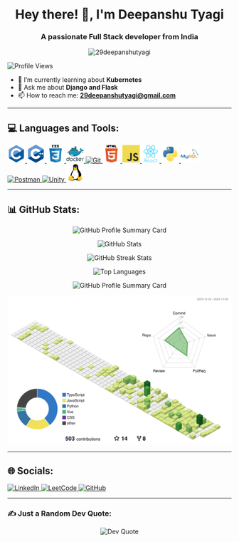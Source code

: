 <h1 align="center">Hey there! 👋, I'm Deepanshu Tyagi</h1>
<h3 align="center">A passionate Full Stack developer from India</h3>

<p align="center">
  <img src="https://www.digitalonus.com/wp-content/uploads/2019/07/DOU-GIF4.gif" alt="29deepanshutyagi" />
</p>

<p align="left">
  <img src="https://komarev.com/ghpvc/?username=29deepanshutyagi&label=Profile%20views&color=0e75b6&style=flat" alt="Profile Views" />
</p>

- 🌱 I’m currently learning about **Kubernetes**  
- 💬 Ask me about **Django and Flask**  
- 📫 How to reach me: **29deepanshutyagi@gmail.com**  

---

## 💻 Languages and Tools:
<p align="left">
  <a href="https://www.cprogramming.com/" target="_blank"> <img src="https://raw.githubusercontent.com/devicons/devicon/master/icons/c/c-original.svg" alt="C" width="40" height="40"/> </a>
  <a href="https://www.w3schools.com/cpp/" target="_blank"> <img src="https://raw.githubusercontent.com/devicons/devicon/master/icons/cplusplus/cplusplus-original.svg" alt="C++" width="40" height="40"/> </a>
  <a href="https://www.w3schools.com/css/" target="_blank"> <img src="https://raw.githubusercontent.com/devicons/devicon/master/icons/css3/css3-original-wordmark.svg" alt="CSS3" width="40" height="40"/> </a>
  <a href="https://www.docker.com/" target="_blank"> <img src="https://raw.githubusercontent.com/devicons/devicon/master/icons/docker/docker-original-wordmark.svg" alt="Docker" width="40" height="40"/> </a>
  <a href="https://git-scm.com/" target="_blank"> <img src="https://www.vectorlogo.zone/logos/git-scm/git-scm-icon.svg" alt="Git" width="40" height="40"/> </a>
  <a href="https://www.w3.org/html/" target="_blank"> <img src="https://raw.githubusercontent.com/devicons/devicon/master/icons/html5/html5-original-wordmark.svg" alt="HTML5" width="40" height="40"/> </a>
  <a href="https://developer.mozilla.org/en-US/docs/Web/JavaScript" target="_blank"> <img src="https://raw.githubusercontent.com/devicons/devicon/master/icons/javascript/javascript-original.svg" alt="JavaScript" width="40" height="40"/> </a>
  <a href="https://reactjs.org/" target="_blank"> <img src="https://raw.githubusercontent.com/devicons/devicon/master/icons/react/react-original-wordmark.svg" alt="React" width="40" height="40"/> </a>
  <a href="https://www.python.org" target="_blank"> <img src="https://raw.githubusercontent.com/devicons/devicon/master/icons/python/python-original.svg" alt="Python" width="40" height="40"/> </a>
  <a href="https://www.mysql.com/" target="_blank"> <img src="https://raw.githubusercontent.com/devicons/devicon/master/icons/mysql/mysql-original-wordmark.svg" alt="MySQL" width="40" height="40"/> </a>
  <a href="https://postman.com" target="_blank"> <img src="https://www.vectorlogo.zone/logos/getpostman/getpostman-icon.svg" alt="Postman" width="40" height="40"/> </a>
  <a href="https://unity.com/" target="_blank"> <img src="https://www.vectorlogo.zone/logos/unity3d/unity3d-icon.svg" alt="Unity" width="40" height="40"/> </a>
  <a href="https://www.linux.org/" target="_blank"> <img src="https://raw.githubusercontent.com/devicons/devicon/master/icons/linux/linux-original.svg" alt="Linux" width="40" height="40"/> </a>
</p>

---

## 📊 GitHub Stats:
<p align="center">
  <img src="https://github-profile-summary-cards.vercel.app/api/cards/profile-details?username=29deepanshutyagi&theme=dark" alt="GitHub Profile Summary Card" />
</p>

<p align="center">
  <img src="https://github-readme-stats.vercel.app/api?username=29deepanshutyagi&show_icons=true&locale=en&theme=dracula" alt="GitHub Stats" />
</p>

<p align="center">
  <img src="https://github-readme-streak-stats.herokuapp.com/?user=29deepanshutyagi&theme=dracula" alt="GitHub Streak Stats" />
</p>

<p align="center">
  <img src="https://github-readme-stats.vercel.app/api/top-langs?username=29deepanshutyagi&show_icons=true&locale=en&layout=compact&theme=dracula" alt="Top Languages" />
</p>
<p align="center">
  <img src="https://github-readme-activity-graph.vercel.app/graph?username=29deepanshutyagi&theme=dark" alt="GitHub Profile Summary Card" />
</p>

<p align="center">
  <img src="./profile-3d-contrib/profile-green-animate.svg" alt="3D Contribution Graph" />
</p>

---

## 🌐 Socials:
<p align="left">
  <a href="https://www.linkedin.com/in/deepanshu-tyagi-2122ab268/" target="_blank">
    <img src="https://img.shields.io/badge/LinkedIn-%230077B5.svg?logo=linkedin&logoColor=white" alt="LinkedIn" />
  </a>
  <a href="https://leetcode.com/u/29deepanshutyagi/" target="_blank">
    <img src="https://img.shields.io/badge/LeetCode-%23FFA116.svg?logo=LeetCode&logoColor=white" alt="LeetCode" />
  </a>
  <a href="https://github.com/29deepanshutyagi" target="_blank">
    <img src="https://img.shields.io/badge/GitHub-%2312100E.svg?logo=github&logoColor=white" alt="GitHub" />
  </a>
</p>

---

### ✍️ Just a Random Dev Quote:
<p align="center">
  <img src="https://quotes-github-readme.vercel.app/api?type=horizontal&theme=light" alt="Dev Quote" />
</p>
